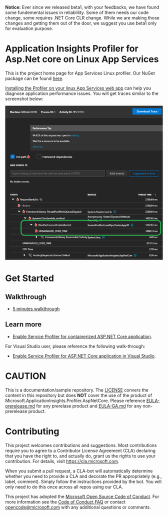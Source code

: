 **Notice:** Ever since we released beta1, with your feedbacks, we have found some fundemental issues in reliablility. Some of them needs our code change, some requires .NET Core CLR change. While we are making those changes and getting them out of the door, we suggest you use beta1 only for evaluation purpose.

# Application Insights Profiler for Asp.Net core on Linux App Services

This is the project home page for App Services Linux profiler. Our NuGet package can be found [here](https://www.nuget.org/packages/Microsoft.ApplicationInsights.Profiler.AspNetCore/).

[Installing the Profiler on your linux App Services web app](https://docs.microsoft.com/azure/application-insights/app-insights-profiler-aspnetcore-linux) can help you diagnose application performance issues. You will get traces similar to the screenshot below: 

![Profiler Traces](https://raw.githubusercontent.com/Microsoft/ApplicationInsights-Profiler-AspNetCore/master/media/profiler-traces.png)

# Get Started
## Walkthrough
* [5 minutes walkthrough](https://docs.microsoft.com/en-us/azure/application-insights/app-insights-profiler-aspnetcore-linux)

## Learn more
 * [Enable Service Profiler for containerized ASP.NET Core application](https://github.com/Microsoft/ApplicationInsights-Profiler-AspNetCore/blob/master/examples/EnableServiceProfilerForContainerApp/README.md).

For Visual Studio user, please reference the following walk-through:
 * [Enable Service Profiler for ASP.NET Core application in Visual Studio](https://github.com/Microsoft/ApplicationInsights-Profiler-AspNetCore/tree/master/examples/EnableServiceProfilerInVS).
 
# CAUTION
This is a documentation/sample repository. The [LICENSE](LICENSE) convers the content in this repository but does **NOT** cover the use of the product of Microsoft.ApplicationInsights.Profiler.AspNetCore. Please reference [EULA-prerelease.md](EULA-prerelease.md) for any prerelase product and [EULA-GA.md](EULA-GA.md) for any non-prerelease product.

# Contributing

This project welcomes contributions and suggestions.  Most contributions require you to agree to a
Contributor License Agreement (CLA) declaring that you have the right to, and actually do, grant us
the rights to use your contribution. For details, visit https://cla.microsoft.com.

When you submit a pull request, a CLA-bot will automatically determine whether you need to provide
a CLA and decorate the PR appropriately (e.g., label, comment). Simply follow the instructions
provided by the bot. You will only need to do this once across all repos using our CLA.

This project has adopted the [Microsoft Open Source Code of Conduct](https://opensource.microsoft.com/codeofconduct/).
For more information see the [Code of Conduct FAQ](https://opensource.microsoft.com/codeofconduct/faq/) or
contact [opencode@microsoft.com](mailto:opencode@microsoft.com) with any additional questions or comments.
